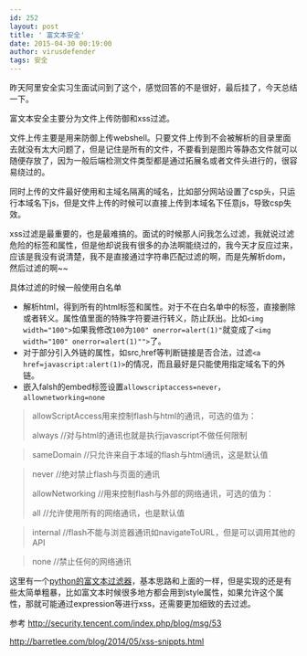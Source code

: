 ```yaml
---
id: 252
layout: post
title: ' 富文本安全'
date: 2015-04-30 00:19:00
author: virusdefender
tags: 安全
---
```


昨天阿里安全实习生面试问到了这个，感觉回答的不是很好，最后挂了，今天总结一下。

富文本安全主要分为文件上传防御和xss过滤。

文件上传主要是用来防御上传webshell。只要文件上传到不会被解析的目录里面去就没有太大问题了，但是记住是所有的文件，不要看到是图片等静态文件就可以随便存放了，因为一般后端检测文件类型都是通过拓展名或者文件头进行的，很容易绕过的。

同时上传的文件最好使用和主域名隔离的域名，比如部分网站设置了csp头，只运行本域名下js，但是文件上传的时候可以直接上传到本域名下任意js，导致csp失效。

xss过滤是最重要的，也是最难搞的。面试的时候那人问我怎么过滤，我就说过滤危险的标签和属性，但是他却说我有很多的办法啊能绕过的，我今天才反应过来，应该是我没有说清楚，我不是直接通过字符串匹配过滤的啊，而是先解析dom，然后过滤的啊~~

具体过滤的时候一般使用白名单

 - 解析html，得到所有的html标签和属性。对于不在白名单中的标签，直接删除或者转义。属性值里面的特殊字符要进行转义，防止跃出。比如`<img width="100">`如果我修改`100`为`100" onerror=alert(1)"`就变成了`<img width="100" onerror=alert(1)"">`了。
 - 对于部分引入外链的属性，如src,href等判断链接是否合法，过滤`<a href=javascript:alert(1)>`的情况，而且最好是只能使用指定域名下的外链。
 - 嵌入falsh的embed标签设置`allowscriptaccess=never`，`allownetworking=none`

> allowScriptAccess用来控制flash与html的通讯，可选的值为：
> 
> always //对与html的通讯也就是执行javascript不做任何限制 

> sameDomain //只允许来自于本域的flash与html通讯，这是默认值 

> never //绝对禁止flash与页面的通讯
>
> allowNetworking //用来控制flash与外部的网络通讯，可选的值为：
> 
> all //允许使用所有的网络通讯，也是默认值 

> internal //flash不能与浏览器通讯如navigateToURL，但是可以调用其他的API 

> none //禁止任何的网络通讯

这里有一个[python的富文本过滤器][1]，基本思路和上面的一样，但是实现的还是有些太简单粗暴，比如富文本时候很多地方都会用到style属性，如果允许这个属性，那就可能通过expression等进行xss，还需要更加细致的去过滤。

参考 http://security.tencent.com/index.php/blog/msg/53

http://barretlee.com/blog/2014/05/xss-snippts.html

  [1]: http://www.leavesongs.com/PYTHON/python-xss-filter.html
